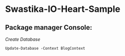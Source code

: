 # Swastika-IO-Heart-Sample
## Package manager Console:
*Create Database*
```
Update-Database -Context BlogContext
```
